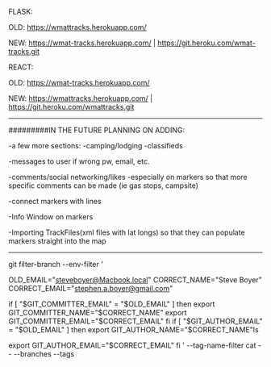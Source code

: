 FLASK:

OLD: https://wmattracks.herokuapp.com/

NEW: https://wmat-tracks.herokuapp.com/ | https://git.heroku.com/wmat-tracks.git

REACT: 

OLD: https://wmat-tracks.herokuapp.com/

NEW: https://wmattracks.herokuapp.com/ | https://git.heroku.com/wmattracks.git




_____________________________



#########IN THE FUTURE PLANNING ON ADDING:

-a few more sections:
  -camping/lodging
  -classifieds

-messages to user if wrong pw, email, etc.

-comments/social networking/likes
  -especially on markers so that more specific comments can be made (ie gas stops, campsite)

-connect markers with lines

-Info Window on markers

-Importing TrackFiles(xml files with lat longs) so that they can populate markers straight into the map







________________________

git filter-branch --env-filter '

OLD_EMAIL="steveboyer@Macbook.local"
CORRECT_NAME="Steve Boyer"
CORRECT_EMAIL="stephen.a.boyer@gmail.com"

if [ "$GIT_COMMITTER_EMAIL" = "$OLD_EMAIL" ]
then
export GIT_COMMITTER_NAME="$CORRECT_NAME"
export GIT_COMMITTER_EMAIL="$CORRECT_EMAIL"
fi
if [ "$GIT_AUTHOR_EMAIL" = "$OLD_EMAIL" ]
then
export GIT_AUTHOR_NAME="$CORRECT_NAME"ls

export GIT_AUTHOR_EMAIL="$CORRECT_EMAIL"
fi
' --tag-name-filter cat -- --branches --tags 








